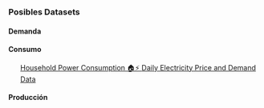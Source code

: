 ### Posibles Datasets
#### Demanda
<ul>
  <il></il>
</ul>

#### Consumo
<ul>
  <il>
    <a href="https://www.kaggle.com/datasets/imtkaggleteam/household-power-consumption/data">
      Household Power Consumption 🏠⚡
    </a>
  </il>
  <il>
    <a href="https://www.kaggle.com/datasets/aramacus/electricity-demand-in-victoria-australia">
      Daily Electricity Price and Demand Data
    </a>
  </il>
</ul>

#### Producción
<ul>
  <il></il>
</ul>
